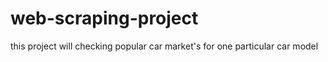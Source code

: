 # web-scraping-project
this project will checking popular car market's for one particular car model 
